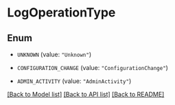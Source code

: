 # LogOperationType

## Enum


* `UNKNOWN` (value: `"Unknown"`)

* `CONFIGURATION_CHANGE` (value: `"ConfigurationChange"`)

* `ADMIN_ACTIVITY` (value: `"AdminActivity"`)


[[Back to Model list]](../README.md#documentation-for-models) [[Back to API list]](../README.md#documentation-for-api-endpoints) [[Back to README]](../README.md)


